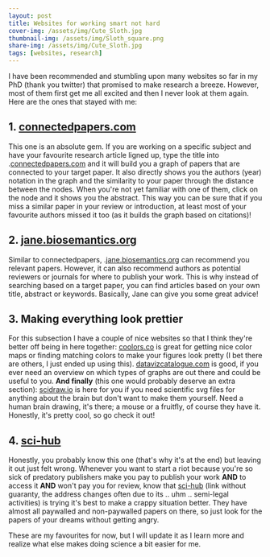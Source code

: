 ```yaml
---
layout: post
title: Websites for working smart not hard
cover-img: /assets/img/Cute_Sloth.jpg
thumbnail-img: /assets/img/Sloth_square.png
share-img: /assets/img/Cute_Sloth.jpg
tags: [websites, research]
---
```


I have been recommended and stumbling upon many websites so far in my PhD (thank you twitter) that promised to make research a breeze. However, most of them first get me all excited and then I never look at them again. Here are the ones that stayed with me:


## 1. [connectedpapers.com](https://www.connectedpapers.com/)

This one is an absolute gem. If you are working on a specific subject and have your favourite research article ligned up, type the title into .[connectedpapers.com](https://www.connectedpapers.com/) and it will build you a graph of papers that are connected to your target paper. It also directly shows you the authors (year) notation in the graph and the similarity to your paper through the distance between the nodes. When you're not yet familiar with one of them, click on the node and it shows you the abstract. This way you can be sure that if you miss a similar paper in your review or introduction, at least most of your favourite authors missed it too (as it builds the graph based on citations)!


## 2. [jane.biosemantics.org](https://jane.biosemantics.org/)

Similar to connectedpapers, .[jane.biosemantics.org](https://jane.biosemantics.org/) can recommend you relevant papers. However, it can also recommend authors as potential reviewers or journals for where to publish your work. This is why instead of searching based on a target paper, you can find articles based on your own title, abstract or keywords. Basically, Jane can give you some great advice!


## 3. Making everything look prettier

For this subsection I have a couple of nice websites so that I think they're better off being in here together: [coolors.co](https://coolors.co/) is great for getting nice color maps or finding matching colors to make your figures look pretty (I bet there are others, I just ended up using this). [datavizcatalogue.com](https://datavizcatalogue.com/) is good, if you ever need an overview on which types of graphs are out there and could be useful to you. 
**And finally** (this one would probably deserve an extra section):  [scidraw.io](https://scidraw.io/) is here for you if you need scientific svg files for anything about the brain but don't want to make them yourself. Need a human brain drawing, it's there; a mouse or a fruitfly, of course they have it. Honestly, it's pretty cool, so go check it out!


## 4. [sci-hub](https://sci-hub.se)

Honestly, you probably know this one (that's why it's at the end) but leaving it out just felt wrong. Whenever you want to start a riot because you're so sick of predatory publishers make you pay to publish your work **AND** to access it **AND** won't pay you for review, know that [sci-hub](https://sci-hub.se) (link without guaranty, the address changes often due to its .. uhm .. semi-legal activities) is trying it's best to make a crappy situation better. They have almost all paywalled and non-paywalled papers on there, so just look for the papers of your dreams without getting angry.


These are my favourites for now, but I will update it as I learn more and realize what else makes doing science a bit easier for me.
